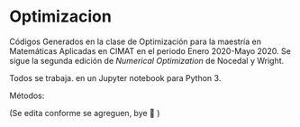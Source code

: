 # Optimizacion
Códigos Generados en la clase de Optimización para la maestría en Matemáticas Aplicadas en CIMAT en el periodo Enero 2020-Mayo 2020. Se sigue la segunda edición de _Numerical Optimization_ de Nocedal y Wright.

Todos se trabaja. en un Jupyter notebook para Python 3.

Métodos: 

(Se edita conforme se agreguen, bye 🧁 )
